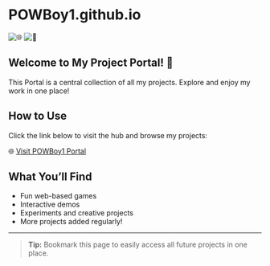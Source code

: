 # POWBoy1.github.io

![🌐](https://img.shields.io/badge/Website-Online-green) ![📂](https://img.shields.io/badge/Projects-Hub-blue)

## Welcome to My Project Portal! 🎉

This Portal is a central collection of all my projects. Explore and enjoy my work in one place!  

## How to Use

Click the link below to visit the hub and browse my projects:

🌐 [Visit POWBoy1 Portal](https://powboy1.github.io/)  

## What You’ll Find

- Fun web-based games  
- Interactive demos  
- Experiments and creative projects  
- More projects added regularly!  

---

> **Tip:** Bookmark this page to easily access all future projects in one place.
